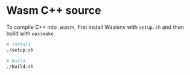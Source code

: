 # Wasm C++ source

To compile C++ into .wasm, first install Wasienv with `setup.sh` and then build with `wasimake`.

```sh
# install
./setup.sh

# build
./build.sh
```
